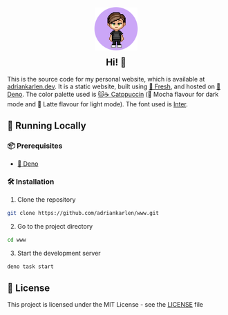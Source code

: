 <h2 align="center">
	<img src="https://raw.githubusercontent.com/adriankarlen/www/main/static/misc/avatar.png" width="100" alt="Logo"/><br/>
	<img src="https://raw.githubusercontent.com/adriankarlen/www/main/static/misc/transparent.png" height="30" width="0px"/>
	Hi! 👋
	<img src="https://raw.githubusercontent.com/catppuccin/catppuccin/main/assets/misc/transparent.png" height="30" width="0px"/>
</h2>

This is the source code for my personal website, which is available at
[adriankarlen.dev](https://adriankarlen.dev). It is a static website, built
using [🍋 Fresh](https://fresh.deno.dev), and hosted on
[🦕 Deno](https://deno.com/deploy). The color palette used is
[🐱☕ Catppuccin](https://github.com/catppuccin) (🌿 Mocha flavour for dark mode
and 🌻 Latte flavour for light mode). The font used is
[Inter](https://rsms.me/inter/).

## 🚀 Running Locally

### 📦 Prerequisites

- [🦕 Deno](https://docs.deno.com/runtime/manual/getting_started/installation)

### 🛠️ Installation

1. Clone the repository

```bash
git clone https://github.com/adriankarlen/www.git
```

2. Go to the project directory

```bash
cd www
```

3. Start the development server

```bash
deno task start
```

## 

## 📜 License

This project is licensed under the MIT License - see the
[LICENSE](https://github.com/adriankarlen/www/blob/main/LICENSE) file
